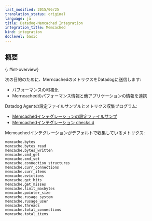 ```yaml
---
last_modified: 2015/06/25
translation_status: original
language: ja
title: Datadog-Memcached Integration
integration_title: Memcached
kind: integration
doclevel: basic
---
```


<!-- ### Overview
{:#int-overview} -->

## 概要
{: #int-overview}


<!-- Connect Memcached to Datadog in order to:

- Visualize its performance
- Correlate the performance of Memcached with the rest of your applications -->

次の目的のために、MeｍcachedのメトリクスをDatadogに送信します:

- パフォーマンスの可視化
- Meｍcachedのパフォーマンス情報と他アプリケーションの情報を連携


<!-- From the open-source Agent:

* [Memcache YAML example](https://github.com/DataDog/dd-agent/blob/master/conf.d/mcache.yaml.example)
* [Memcache checks.d](https://github.com/DataDog/dd-agent/blob/master/checks.d/mcache.py) -->

Datadog Agentの設定ファイルサンプルとメトリクス収集プログラム:

* [Memcachedインテグレーションの設定ファイルサンプ](https://github.com/DataDog/dd-agent/blob/master/conf.d/mcache.yaml.example)
* [Memcachedインテグレーション checks.d](https://github.com/DataDog/dd-agent/blob/master/checks.d/mcache.py)


<!-- The following metrics are collected by default with the Memcache integration:

    memcache.bytes
    memcache.bytes_read
    memcache.bytes_written
    memcache.cmd_get
    memcache.cmd_set
    memcache.connection_structures
    memcache.curr_connections
    memcache.curr_items
    memcache.evictions
    memcache.get_hits
    memcache.get_misses
    memcache.limit_maxbytes
    memcache.pointer_size
    memcache.rusage_system
    memcache.rusage_user
    memcache.threads
    memcache.total_connections
    memcache.total_items -->

Memcachedインテグレーションがデフォルトで収集しているメトリクス:

    memcache.bytes
    memcache.bytes_read
    memcache.bytes_written
    memcache.cmd_get
    memcache.cmd_set
    memcache.connection_structures
    memcache.curr_connections
    memcache.curr_items
    memcache.evictions
    memcache.get_hits
    memcache.get_misses
    memcache.limit_maxbytes
    memcache.pointer_size
    memcache.rusage_system
    memcache.rusage_user
    memcache.threads
    memcache.total_connections
    memcache.total_items

